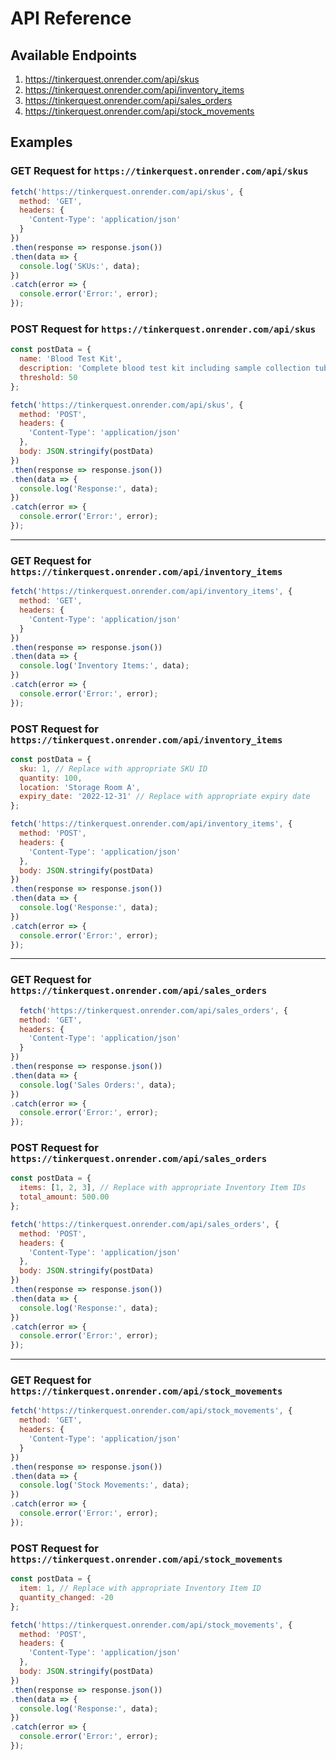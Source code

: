 # API Reference

## Available Endpoints
1. https://tinkerquest.onrender.com/api/skus
2. https://tinkerquest.onrender.com/api/inventory_items
3. https://tinkerquest.onrender.com/api/sales_orders
4. https://tinkerquest.onrender.com/api/stock_movements

## Examples

### GET Request for `https://tinkerquest.onrender.com/api/skus`
```JavaScript
fetch('https://tinkerquest.onrender.com/api/skus', {
  method: 'GET',
  headers: {
    'Content-Type': 'application/json'
  }
})
.then(response => response.json())
.then(data => {
  console.log('SKUs:', data);
})
.catch(error => {
  console.error('Error:', error);
});

```

### POST Request for `https://tinkerquest.onrender.com/api/skus`
```JavaScript
const postData = {
  name: 'Blood Test Kit',
  description: 'Complete blood test kit including sample collection tubes, reagents, and instruction manual.',
  threshold: 50
};

fetch('https://tinkerquest.onrender.com/api/skus', {
  method: 'POST',
  headers: {
    'Content-Type': 'application/json'
  },
  body: JSON.stringify(postData)
})
.then(response => response.json())
.then(data => {
  console.log('Response:', data);
})
.catch(error => {
  console.error('Error:', error);
});

```
<hr/>

### GET Request for `https://tinkerquest.onrender.com/api/inventory_items`
```JavaScript
fetch('https://tinkerquest.onrender.com/api/inventory_items', {
  method: 'GET',
  headers: {
    'Content-Type': 'application/json'
  }
})
.then(response => response.json())
.then(data => {
  console.log('Inventory Items:', data);
})
.catch(error => {
  console.error('Error:', error);
});

```

### POST Request for `https://tinkerquest.onrender.com/api/inventory_items`
```JavaScript
const postData = {
  sku: 1, // Replace with appropriate SKU ID
  quantity: 100,
  location: 'Storage Room A',
  expiry_date: '2022-12-31' // Replace with appropriate expiry date
};

fetch('https://tinkerquest.onrender.com/api/inventory_items', {
  method: 'POST',
  headers: {
    'Content-Type': 'application/json'
  },
  body: JSON.stringify(postData)
})
.then(response => response.json())
.then(data => {
  console.log('Response:', data);
})
.catch(error => {
  console.error('Error:', error);
});

```
<hr/>

### GET Request for `https://tinkerquest.onrender.com/api/sales_orders`
```JavaScript
  fetch('https://tinkerquest.onrender.com/api/sales_orders', {
  method: 'GET',
  headers: {
    'Content-Type': 'application/json'
  }
})
.then(response => response.json())
.then(data => {
  console.log('Sales Orders:', data);
})
.catch(error => {
  console.error('Error:', error);
});

```

### POST Request for `https://tinkerquest.onrender.com/api/sales_orders`
```JavaScript
const postData = {
  items: [1, 2, 3], // Replace with appropriate Inventory Item IDs
  total_amount: 500.00
};

fetch('https://tinkerquest.onrender.com/api/sales_orders', {
  method: 'POST',
  headers: {
    'Content-Type': 'application/json'
  },
  body: JSON.stringify(postData)
})
.then(response => response.json())
.then(data => {
  console.log('Response:', data);
})
.catch(error => {
  console.error('Error:', error);
});

```
<hr/>

### GET Request for `https://tinkerquest.onrender.com/api/stock_movements`
```JavaScript
fetch('https://tinkerquest.onrender.com/api/stock_movements', {
  method: 'GET',
  headers: {
    'Content-Type': 'application/json'
  }
})
.then(response => response.json())
.then(data => {
  console.log('Stock Movements:', data);
})
.catch(error => {
  console.error('Error:', error);
});

```

### POST Request for `https://tinkerquest.onrender.com/api/stock_movements`
```JavaScript
const postData = {
  item: 1, // Replace with appropriate Inventory Item ID
  quantity_changed: -20
};

fetch('https://tinkerquest.onrender.com/api/stock_movements', {
  method: 'POST',
  headers: {
    'Content-Type': 'application/json'
  },
  body: JSON.stringify(postData)
})
.then(response => response.json())
.then(data => {
  console.log('Response:', data);
})
.catch(error => {
  console.error('Error:', error);
});

```
